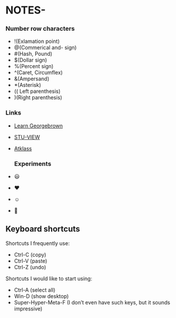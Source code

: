 # NOTES-
### Number row characters
* !(Exlamation point)
* @(Commerical and- sign)
* #(Hash, Pound)
* $(Dollar sign)
* %(Percent sign)
* ^(Caret, Circumflex)
* &(Ampersand)
* *(Asterisk)
* (( Left parenthesis)
* )(Right parenthesis)

### Links 
* [Learn Georgebrown ](https://Learn.georgebrown.ca)
* [STU-VIEW ](https://stuview.georgebrown.ca)
* [ Atklass](https://Atklass.com)

  ### Experiments
 * :smiley:
 *  :heart:
 *  :relaxed:
 *  :wave:
 ### 
## Keyboard shortcuts
Shortcuts I frequently use: 
- Ctrl-C (copy)
- Ctrl-V (paste)
- Ctrl-Z (undo)

Shortcuts I would like to start using: 
- Ctrl-A (select all)
- Win-D (show desktop)
- Super-Hyper-Meta-F (I don’t even have such keys, but it sounds impressive)
